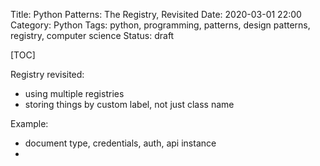 Title: Python Patterns: The Registry, Revisited
Date: 2020-03-01 22:00
Category: Python
Tags: python, programming, patterns, design patterns, registry, computer science
Status: draft

[TOC]

Registry revisited:
- using multiple registries
- storing things by custom label, not just class name

Example:
- document type, credentials, auth, api instance
- 
 
